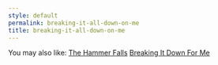 ```yaml
---
style: default
permalink: breaking-it-all-down-on-me
title: breaking-it-all-down-on-me
---
```

You may also like:
[The Hammer Falls](http://scp-wiki.net/the-hammer-falls)
[Breaking It Down For Me](http://scp-wiki.net/breaking-it-down-to-me)